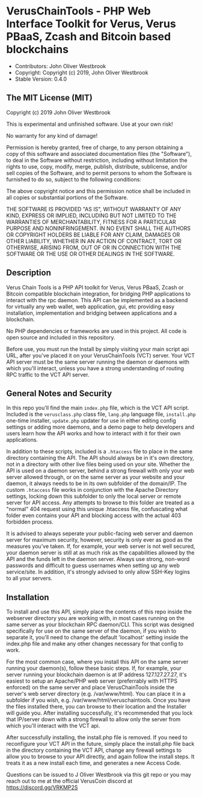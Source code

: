 # VerusChainTools - PHP Web Interface Toolkit for Verus, Verus PBaaS, Zcash and Bitcoin based blockchains

 - Contributors: John Oliver Westbrook
 - Copyright: Copyright (c) 2019, John Oliver Westbrook 
 - Stable Version: 0.4.0

## The MIT License (MIT)
 
Copyright (c) 2019 John Oliver Westbrook

This is experimental and unfinished software. Use at your own risk! 

No warranty for any kind of damage!

Permission is hereby granted, free of charge, to any person obtaining a copy
of this software and associated documentation files (the "Software"), to deal
in the Software without restriction, including without limitation the rights
to use, copy, modify, merge, publish, distribute, sublicense, and/or sell
copies of the Software, and to permit persons to whom the Software is
furnished to do so, subject to the following conditions:

The above copyright notice and this permission notice shall be included in
all copies or substantial portions of the Software.

THE SOFTWARE IS PROVIDED "AS IS", WITHOUT WARRANTY OF ANY KIND, EXPRESS OR
IMPLIED, INCLUDING BUT NOT LIMITED TO THE WARRANTIES OF MERCHANTABILITY,
FITNESS FOR A PARTICULAR PURPOSE AND NONINFRINGEMENT. IN NO EVENT SHALL THE
AUTHORS OR COPYRIGHT HOLDERS BE LIABLE FOR ANY CLAIM, DAMAGES OR OTHER
LIABILITY, WHETHER IN AN ACTION OF CONTRACT, TORT OR OTHERWISE, ARISING FROM,
OUT OF OR IN CONNECTION WITH THE SOFTWARE OR THE USE OR OTHER DEALINGS IN
THE SOFTWARE.

## Description
Verus Chain Tools is a PHP API toolkit for Verus, Verus PBaaS, Zcash or Bitcoin compatible blockchain integration, for bridging PHP applications to interact with the rpc daemon.  This API can be implemented as a backend for virtually any web wallet, web application, gui, etc providing easy installation, implementation and bridging between applications and a blockchain.

No PHP dependencies or frameworks are used in this project.  All code is open source and included in this repository.

Before use, you must run the Install by simply visiting your main script api URL, after you've placed it on your VerusChainTools (VCT) server. Your VCT API server must be the same server running the daemon or daemons with which you'll interact, unless you have a strong understanding of routing RPC traffic to the VCT API server.

## General Notes and Security
In this repo you'll find the main `index.php` file, which is the VCT API script. Included is the `verusclass.php` class file, `lang.php` language file, `install.php` one-time installer, `update.php` updater for use in either editing config settings or adding more daemons, and a demo page to help developers and users learn how the API works and how to interact with it for their own applications.

In addition to these scripts, included is a `.htaccess` file to place in the same directory containing the API.  The API should always be in it's own directory, not in a directory with other live files being used on your site. Whether the API is used on a daemon server, behind a strong firewall with only your web server allowed through, or on the same server as your website and your daemon, it always needs to be in its own subfolder of the domain/IP. The custom `.htaccess` file works in conjunction with the Apache Directory settings, locking down this subfolder to only the local server or remote server for API access. Any attempts to browse to this folder are treated as a "normal" 404 request using this unique .htaccess file, confuscating what folder even contains your API and blocking access with the actual 403 forbidden process.

It is advised to always seperate your public-facing web server and daemon server for maximum security, however, security is only ever as good as the measures you've taken.  If, for example, your web server is not well secured, your daemon server is still at as much risk as the capabilities allowed by the API and the funds left in the daemon server. Always use strong, non-word passwords and difficult to guess usernames when setting up any web service/site. In addition, it's strongly advised to only allow SSH-Key logins to all your servers.

## Installation
To install and use this API, simply place the contents of this repo inside the webserver directory you are working with, in most cases running on the same server as your blockchain RPC daemon/CLI. This script was designed specifically for use on the same server of the daemon, if you wish to separate it, you'll need to change the default 'localhost' setting inside the index.php file and make any other changes necessary for that config to work.

For the most common case, where you install this API on the same server running your daemon(s), follow these basic steps.  If, for example, your server running your blockchain daemon is at IP address 127.127.27.27, it's easiest to setup an Apache/PHP web server (preferrably with HTTPS enforced) on the same server and place VerusChainTools inside the server's web server directory (e.g. /var/www/html).  You can place it in a subfolder if you wish, e.g. /var/www/html/veruschaintools.  Once you have the files installed there, you can browse to their location and the Installer will guide you.  After installing successfully, it's recommended that you lock that IP/server down with a strong firewall to allow only the server from which you'll interact with the VCT api.

After successfully installing, the install.php file is removed.  If you need to reconfigure your VCT API in the future, simply place the install.php file back in the directory containing the VCT API, change any firewall settings to allow you to browse to your API directly, and again follow the install steps.  It treats it as a new install each time, and generates a new Access Code.

Questions can be issued to J Oliver Westbrook via this git repo or you may reach out to me at the official VerusCoin discord at https://discord.gg/VRKMP2S
